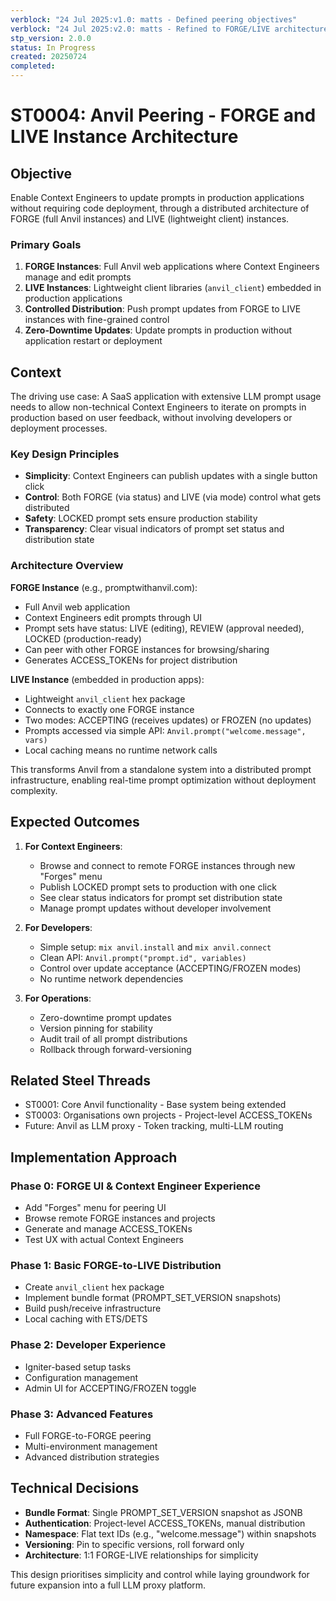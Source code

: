```yaml
---
verblock: "24 Jul 2025:v1.0: matts - Defined peering objectives"
verblock: "24 Jul 2025:v2.0: matts - Refined to FORGE/LIVE architecture"
stp_version: 2.0.0
status: In Progress
created: 20250724
completed: 
---
```

# ST0004: Anvil Peering - FORGE and LIVE Instance Architecture

## Objective

Enable Context Engineers to update prompts in production applications without requiring code deployment, through a distributed architecture of FORGE (full Anvil instances) and LIVE (lightweight client) instances.

### Primary Goals

1. **FORGE Instances**: Full Anvil web applications where Context Engineers manage and edit prompts
2. **LIVE Instances**: Lightweight client libraries (`anvil_client`) embedded in production applications
3. **Controlled Distribution**: Push prompt updates from FORGE to LIVE instances with fine-grained control
4. **Zero-Downtime Updates**: Update prompts in production without application restart or deployment

## Context

The driving use case: A SaaS application with extensive LLM prompt usage needs to allow non-technical Context Engineers to iterate on prompts in production based on user feedback, without involving developers or deployment processes.

### Key Design Principles

- **Simplicity**: Context Engineers can publish updates with a single button click
- **Control**: Both FORGE (via status) and LIVE (via mode) control what gets distributed
- **Safety**: LOCKED prompt sets ensure production stability
- **Transparency**: Clear visual indicators of prompt set status and distribution state

### Architecture Overview

**FORGE Instance** (e.g., promptwithanvil.com):

- Full Anvil web application
- Context Engineers edit prompts through UI
- Prompt sets have status: LIVE (editing), REVIEW (approval needed), LOCKED (production-ready)
- Can peer with other FORGE instances for browsing/sharing
- Generates ACCESS_TOKENs for project distribution

**LIVE Instance** (embedded in production apps):

- Lightweight `anvil_client` hex package
- Connects to exactly one FORGE instance
- Two modes: ACCEPTING (receives updates) or FROZEN (no updates)
- Prompts accessed via simple API: `Anvil.prompt("welcome.message", vars)`
- Local caching means no runtime network calls

This transforms Anvil from a standalone system into a distributed prompt infrastructure, enabling real-time prompt optimization without deployment complexity.

## Expected Outcomes

1. **For Context Engineers**:
   - Browse and connect to remote FORGE instances through new "Forges" menu
   - Publish LOCKED prompt sets to production with one click
   - See clear status indicators for prompt set distribution state
   - Manage prompt updates without developer involvement

2. **For Developers**:
   - Simple setup: `mix anvil.install` and `mix anvil.connect`
   - Clean API: `Anvil.prompt("prompt.id", variables)`
   - Control over update acceptance (ACCEPTING/FROZEN modes)
   - No runtime network dependencies

3. **For Operations**:
   - Zero-downtime prompt updates
   - Version pinning for stability
   - Audit trail of all prompt distributions
   - Rollback through forward-versioning

## Related Steel Threads

- ST0001: Core Anvil functionality - Base system being extended
- ST0003: Organisations own projects - Project-level ACCESS_TOKENs
- Future: Anvil as LLM proxy - Token tracking, multi-LLM routing

## Implementation Approach

### Phase 0: FORGE UI & Context Engineer Experience

- Add "Forges" menu for peering UI
- Browse remote FORGE instances and projects
- Generate and manage ACCESS_TOKENs
- Test UX with actual Context Engineers

### Phase 1: Basic FORGE-to-LIVE Distribution

- Create `anvil_client` hex package
- Implement bundle format (PROMPT_SET_VERSION snapshots)
- Build push/receive infrastructure
- Local caching with ETS/DETS

### Phase 2: Developer Experience

- Igniter-based setup tasks
- Configuration management
- Admin UI for ACCEPTING/FROZEN toggle

### Phase 3: Advanced Features

- Full FORGE-to-FORGE peering
- Multi-environment management
- Advanced distribution strategies

## Technical Decisions

- **Bundle Format**: Single PROMPT_SET_VERSION snapshot as JSONB
- **Authentication**: Project-level ACCESS_TOKENs, manual distribution
- **Namespace**: Flat text IDs (e.g., "welcome.message") within snapshots
- **Versioning**: Pin to specific versions, roll forward only
- **Architecture**: 1:1 FORGE-LIVE relationships for simplicity

This design prioritises simplicity and control while laying groundwork for future expansion into a full LLM proxy platform.
